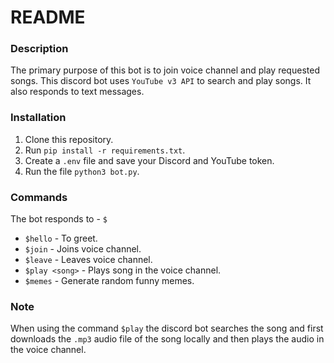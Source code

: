 # README
### Description
The primary purpose of this bot is to join voice channel and play requested songs. This discord bot uses `YouTube v3 API` to search and play songs. It also responds to text messages.


### Installation
1. Clone this repository.
2. Run `pip install -r requirements.txt`.
3. Create a `.env` file and save your Discord and YouTube token.
4. Run the file `python3 bot.py`.

### Commands
The bot responds to - `$`
- `$hello` - To greet.
- `$join` - Joins voice channel.
- `$leave` - Leaves voice channel.
- `$play <song>` - Plays song in the voice channel.
- `$memes` - Generate random funny memes.

### Note
When using the command `$play` the discord bot searches the song and first downloads the `.mp3` audio file of the song locally and then plays the audio in the voice channel.
